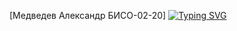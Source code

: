 [Медведев Александр БИСО-02-20]
[![Typing SVG](https://readme-typing-svg.herokuapp.com?color=%2336BCF7&lines=RStudio+Practice1)](https://git.io/typing-svg)
